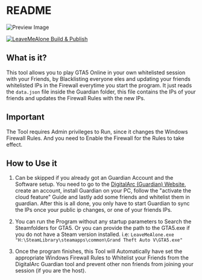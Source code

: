 ﻿# README
![Preview Image](https://repository-images.githubusercontent.com/363516249/f63f8700-aaf5-11eb-8f09-b6875a3a8c85)

[![LeaveMeAlone Build & Publish](https://github.com/Ultraporing/LeaveMeAlone/actions/workflows/dotnet-desktop.yml/badge.svg?branch=master)](https://github.com/Ultraporing/LeaveMeAlone/actions/workflows/dotnet-desktop.yml)
## What is it?
This tool allows you to play GTA5 Online in your own whitelisted session with your Friends, by Blacklisting everyone eles and updating your friends whitelisted IPs in the Firewall everytime you start the program.
It just reads the ```data.json``` file inside the Guardian folder, this file contains the IPs of your friends and updates the Firewall Rules with the new IPs. 

## Important
The Tool requires Admin privileges to Run, since it changes the Windows Firewall Rules. 
And you need to Enable the Firewall for the Rules to take effect.

## How to Use it
1. Can be skipped if you already got an Guardian Account and the Software setup. You need to go to the [DigitalArc (Guardian) Website](https://www.thedigitalarc.com/software/guardian), create an account, install Guardian on your PC, follow the "activate the cloud feature" Guide and lastly add some friends and whitelist them in guardian.
After this is all done, you only have to start Guardian to sync the IPs once your public ip changes, or one of your friends IPs.

2. You can run the Program without any startup parameters to Search the Steamfolders for GTA5. Or you can provide the path to the GTA5.exe if you do not have a Steam version installed.
i.e: ```LeaveMeAlone.exe "H:\SteamLibrary\steamapps\common\Grand Theft Auto V\GTA5.exe"```

3. Once the program finishes, this Tool will Automatically have set the appropriate Windows Firewall Rules to Whitelist your Friends from the DigitalArc Guardian tool and prevent other non friends from joining your session (if you are the host).
